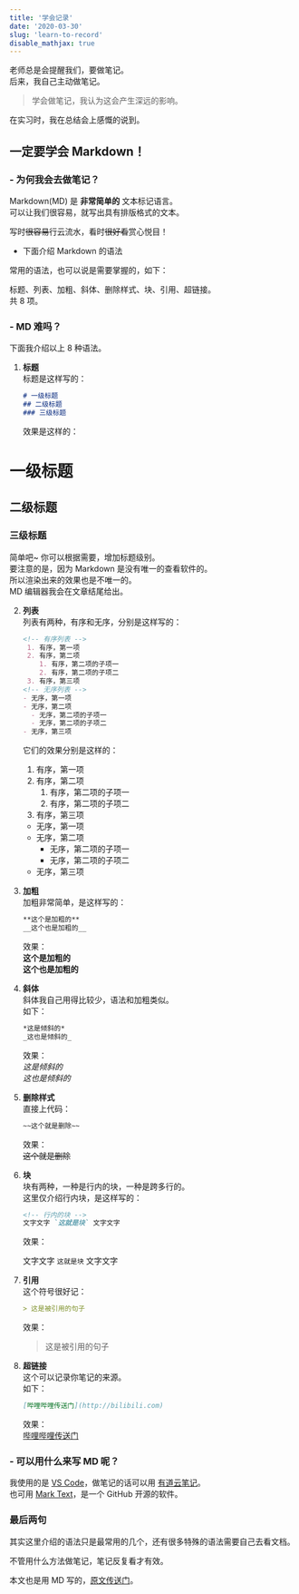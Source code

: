 ```yaml
---
title: '学会记录'
date: '2020-03-30'
slug: 'learn-to-record'
disable_mathjax: true
---
```


老师总是会提醒我们，要做笔记。  
后来，我自己主动做笔记。

> 学会做笔记，我认为这会产生深远的影响。

在实习时，我在总结会上感慨的说到。

## 一定要学会 Markdown！

### - 为何我会去做笔记？

Markdown(MD) 是 **非常简单的** 文本标记语言。  
可以让我们很容易，就写出具有排版格式的文本。

写时~~很容易~~行云流水，看时~~很好看~~赏心悦目！

- 下面介绍 Markdown 的语法

常用的语法，也可以说是需要掌握的，如下：

标题、列表、加粗、斜体、删除样式、块、引用、超链接。  
共 8 项。

### - MD 难吗？

下面我介绍以上 8 种语法。

1. **标题**  
   标题是这样写的：

   ```Markdown
   # 一级标题
   ## 二级标题
   ### 三级标题
   ```

   效果是这样的：

# 一级标题

## 二级标题

### 三级标题

   简单吧~ 你可以根据需要，增加标题级别。  
   要注意的是，因为 Markdown 是没有唯一的查看软件的。  
   所以渲染出来的效果也是不唯一的。  
   MD 编辑器我会在文章结尾给出。

2. **列表**  
   列表有两种，有序和无序，分别是这样写的：

   ```Markdown
   <!-- 有序列表 -->
    1. 有序，第一项
    2. 有序，第二项
       1. 有序，第二项的子项一
       2. 有序，第二项的子项二
    3. 有序，第三项
   <!-- 无序列表 -->
   - 无序，第一项
   - 无序，第二项
     - 无序，第二项的子项一
     - 无序，第二项的子项二
   - 无序，第三项
   ```

   它们的效果分别是这样的：

   <!-- 有序列表 -->
   1. 有序，第一项
   2. 有序，第二项
      1. 有序，第二项的子项一
      2. 有序，第二项的子项二
   3. 有序，第三项
   <!-- 无序列表 -->
   - 无序，第一项
   - 无序，第二项
     - 无序，第二项的子项一
     - 无序，第二项的子项二
   - 无序，第三项

3. **加粗**  
   加粗非常简单，是这样写的：

   ```Markdown
   **这个是加粗的**  
   __这个也是加粗的__
   ```

   效果：  
   **这个是加粗的**  
   __这个也是加粗的__

4. **斜体**  
   斜体我自己用得比较少，语法和加粗类似。  
   如下：

   ```Markdown
   *这是倾斜的*  
   _这也是倾斜的_
   ```

   效果：  
  *这是倾斜的*  
   _这也是倾斜的_

5. **删除样式**  
   直接上代码：

   ```Markdown
   ~~这个就是删除~~
   ```

   效果：  
   ~~这个就是删除~~

6. **块**  
   块有两种，一种是行内的块，一种是跨多行的。  
   这里仅介绍行内块，是这样写的：

   ```Markdown
   <!-- 行内的块 -->
   文字文字 `这就是块` 文字文字
   ```

   效果：  
   <!-- 行内的块 -->
   文字文字 `这就是块` 文字文字

7. **引用**  
   这个符号很好记：

   ```Markdown
   > 这是被引用的句子
   ```

   效果：  
   > 这是被引用的句子

8. **超链接**  
   这个可以记录你笔记的来源。  
   如下：

   ```Markdown
   [哔哩哔哩传送门](http://bilibili.com)
   ```

   效果：  
   [哔哩哔哩传送门](http://bilibili.com)

### - 可以用什么来写 MD 呢？

  我使用的是 [VS Code](https://code.visualstudio.com/)，做笔记的话可以用 [有道云笔记](http://note.youdao.com/)。  
  也可用 [Mark Text](https://www.electronjs.org/apps/marktext)，是一个 GitHub 开源的软件。

### 最后两句

其实这里介绍的语法只是最常用的几个，还有很多特殊的语法需要自己去看文档。

不管用什么方法做笔记，笔记反复看才有效。

本文也是用 MD 写的，[原文传送门](https://github.com/zsdycs/lipk.org/blob/master/content/blog/2020-03-30-Learn-to-record.md)。
